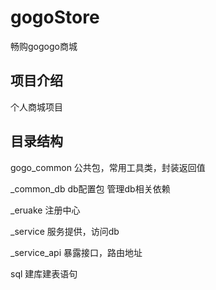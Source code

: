 # gogoStore
畅购gogogo商城

## 项目介绍

个人商城项目

## 目录结构

gogo_common	公共包，常用工具类，封装返回值

_common_db	db配置包 管理db相关依赖

_eruake	注册中心

_service	服务提供，访问db

_service_api	暴露接口，路由地址

sql	建库建表语句
